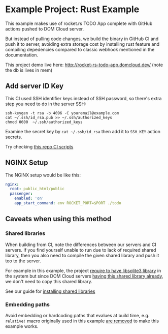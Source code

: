 # Example Project: Rust Example

This example makes use of rocket.rs TODO App complete with GitHub actions pushed to DOM Cloud server.

But instead of pulling code changes, we build the binary in GitHub CI and push it to server, 
avoiding extra storage cost by installing rust feature and compiling depedencies compared to 
classic webhook mentioned in the documentation.

This project demo live here: http://rocket-rs-todo-app.domcloud.dev/ (note the db is lives in mem)

## Add server ID Key

This CI used SSH identifier keys instead of SSH password, so there's extra step you need to do in the server SSH:

```
ssh-keygen -t rsa -b 4096 -C youremail@example.com
cat ~/.ssh/id_rsa.pub >> ~/.ssh/authorized_keys
chmod 0600  ~/.ssh/authorized_keys
```

Examine the secret key by `cat ~/.ssh/id_rsa` then add it to `SSH_KEY` action secrets.

Try checking [this repo CI scripts](.github/workflows/domcloud.yml)

## NGINX Setup

The NGINX setup would be like this:

```yaml
nginx:
  root: public_html/public
  passenger:
    enabled: 'on'
    app_start_command: env ROCKET_PORT=$PORT ./todo
```

## Caveats when using this method

### Shared libraries

When building from CI, note the differences between our servers and CI servers. If you find yourself unable to run due to lack of required shared library, then you also need to compile the given shared library and push it too to the server.

For example in this example, the project [require to have libsqlite3 library](https://diesel.rs/guides/getting-started#:~:text=A%20note%20on%20installing%20diesel_cli) in the system but since DOM Cloud servers [having this shared library already](https://domcloud.co/docs/integration/self-host#package-installs-rhel), we don't need to copy this shared library.

See our guide for [installing shared libraries](https://domcloud.co/docs/features/linux#installing-shared-libraries)

### Embedding paths

Avoid embedding or hardcoding paths that evalues at build time, e.g. `relative!` macro originally used in this example [are removed](https://github.com/domcloud/example-rust-todo/commit/36af73c) to make this example works.
